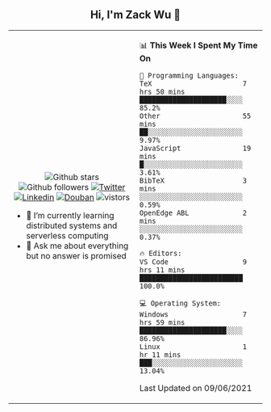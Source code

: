 <h2 align="center"> Hi, I'm Zack Wu 👋 </h2>

<table>
    <tr>
        <td valign="center" width="50%">
            <p align="center">
              <img src="https://img.shields.io/github/stars/keithnull?style=social" alt="Github stars" />
              <img src="https://img.shields.io/github/followers/keithnull?style=social" alt="Github followers" />
              <a href="https://twitter.com/_zackwu"><img src="https://img.shields.io/badge/@__zackwu-1DA1F2?style=flat&logo=Twitter&logoColor=white" alt="Twitter"/></a>
              <a href="https://www.linkedin.com/in/wuzhengke/?locale=en_US"><img src="https://img.shields.io/badge/@wuzhengke-0073b1?style=flat&logo=LinkedIn&logoColor=white" alt="Linkedin" /></a>
              <a href="https://www.douban.com/people/keith1"><img src="https://img.shields.io/badge/@keith1-007722?style=flat&logo=Douban&logoColor=white" alt="Douban" /></a>
              <img src="https://visitor-badge.glitch.me/badge?page_id=keithnull" alt="vistors" />
            </p>
            <ul>
                <li>🌱 I’m currently learning distributed systems and serverless computing</li>
                <li>💬 Ask me about everything but no answer is promised</li>
            </ul>
        </td>
       <td valign="top" width="50%">
    
<!--START_SECTION:waka-->
📊 **This Week I Spent My Time On** 

```text
💬 Programming Languages: 
TeX                      7 hrs 50 mins       █████████████████████░░░░   85.2% 
Other                    55 mins             ██░░░░░░░░░░░░░░░░░░░░░░░   9.97% 
JavaScript               19 mins             █░░░░░░░░░░░░░░░░░░░░░░░░   3.61% 
BibTeX                   3 mins              ░░░░░░░░░░░░░░░░░░░░░░░░░   0.59% 
OpenEdge ABL             2 mins              ░░░░░░░░░░░░░░░░░░░░░░░░░   0.37%

🔥 Editors: 
VS Code                  9 hrs 11 mins       █████████████████████████   100.0%

💻 Operating System: 
Windows                  7 hrs 59 mins       █████████████████████░░░░   86.96% 
Linux                    1 hr 11 mins        ███░░░░░░░░░░░░░░░░░░░░░░   13.04%

```


 Last Updated on 09/06/2021
<!--END_SECTION:waka-->
</td></tr>
</table>


